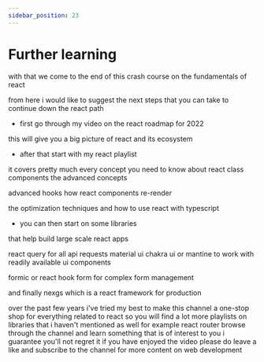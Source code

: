 ```yaml
---
sidebar_position: 23
---
```


# Further learning

with that we come to the end of this crash course on the fundamentals of
react

from here i would like to suggest the next steps that you can take to continue
down the react path

- first go through my video on the react
  roadmap for 2022

this will give you a big picture of react and its ecosystem

- after that start with my react playlist

it covers pretty much every concept you
need to know about react class components the advanced concepts

advanced hooks how react components re-render

the optimization techniques
and how to use react with typescript

- you can then start on some libraries

that help build large scale react apps

react query for all api requests
material ui chakra ui or mantine to work with readily available ui components

formic or react hook form for complex form management

and finally nexgs which is a react framework for production

over the past few years i've tried my best to make this channel a one-stop shop for everything related to react
so you will find a lot more playlists on libraries that i haven't mentioned as well for example react router browse
through the channel and learn something that is of interest to you i guarantee you'll not regret it
if you have enjoyed the video please do leave a like and subscribe to the channel for more content on web development
